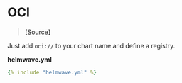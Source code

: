 # OCI

> [ [Source] ](https://github.com/helmwave/docs/tree/0.21.x/docs/examples/oci)

Just add `oci://` to your chart name and define a registry.


**helmwave.yml**

```yaml
{% include "helmwave.yml" %}
```
